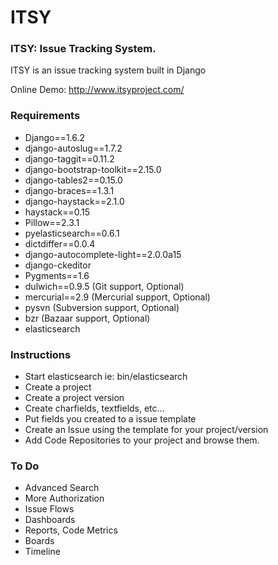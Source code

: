 ITSY
====
### ITSY: Issue Tracking System.

ITSY is an issue tracking system built in Django

Online Demo: http://www.itsyproject.com/

### Requirements

- Django==1.6.2
- django-autoslug==1.7.2
- django-taggit==0.11.2
- django-bootstrap-toolkit==2.15.0
- django-tables2==0.15.0
- django-braces==1.3.1
- django-haystack==2.1.0
- haystack==0.15
- Pillow==2.3.1
- pyelasticsearch==0.6.1
- dictdiffer==0.0.4
- django-autocomplete-light==2.0.0a15
- django-ckeditor
- Pygments==1.6
- dulwich==0.9.5 (Git support, Optional)
- mercurial==2.9 (Mercurial support, Optional)
- pysvn          (Subversion support, Optional)
- bzr            (Bazaar support, Optional)
- elasticsearch

### Instructions

- Start elasticsearch ie: bin/elasticsearch
- Create a project
- Create a project version
- Create charfields, textfields, etc...
- Put fields you created to a issue template
- Create an Issue using the template for your project/version
- Add Code Repositories to your project and browse them.


### To Do
- Advanced Search
- More Authorization
- Issue Flows
- Dashboards
- Reports, Code Metrics
- Boards
- Timeline